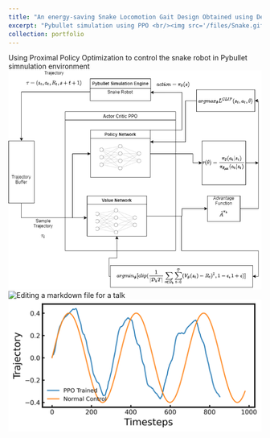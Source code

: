 ```yaml
---
title: "An energy-saving Snake Locomotion Gait Design Obtained using Deep Reinforcement Learning"
excerpt: "Pybullet simulation using PPO <br/><img src='/files/Snake.gif'>"
collection: portfolio
---
```


Using Proximal Policy Optimization to control the snake robot in Pybullet simnulation environment 
![Editing a markdown file for a talk](/images/DiagramNN.png)
![Editing a markdown file for a talk](/images/reward_PPO.png)
![Editing a markdown file for a talk](/images/PPO_combined.png)